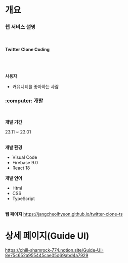 # 개요

<h3>웹 서비스 설명</h3><br>
<h4>Twitter Clone Coding</h4><br><br>

**사용자**
* 커뮤니티를 좋아하는 사람

<h3>:computer: 개발 </h3><br>

**개발 기간**

23.11 ~ 23.01 <br><br>

**개발 환경**

* Visual Code
* Firebase 9.0
* React 18


**개발 언어**

* Html
* CSS
* TypeScript<br><br>


**웹 페이지**
https://jangcheolhyeon.github.io/twitter-clone-ts


# 상세 페이지(Guide UI)
https://chill-shamrock-774.notion.site/Guide-UI-8e75c652a955445cae05d69abd4a7929
